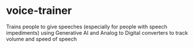 # voice-trainer
Trains people to give speeches (especially for people with speech impediments) using Generative AI and Analog to Digital converters to track volume and speed of speech
